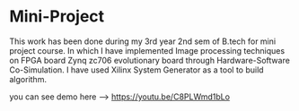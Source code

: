 # Mini-Project
This work has been done during my 3rd year 2nd sem of B.tech for mini project course. In which I have implemented Image processing techniques on FPGA board Zynq zc706 evolutionary board through Hardware-Software Co-Simulation. I have used Xilinx System Generator as a tool to build algorithm.

you can see demo here --> https://youtu.be/C8PLWmd1bLo
